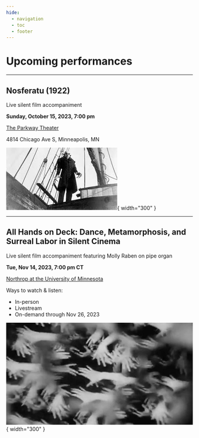 ```yaml
---
hide:
  - navigation
  - toc
  - footer
---
```


# Upcoming performances

-------------

## Nosferatu (1922)

Live silent film accompaniment

**Sunday, October 15, 2023, 7:00 pm**

[The Parkway Theater](https://theparkwaytheater.com/all-events/nosferatu-dreamland-faces)

4814 Chicago Ave S, Minneapolis, MN

![nosferatu](images/nosferatu.jpg){ width="300" }

----------------------------


## All Hands on Deck: Dance, Metamorphosis, and Surreal Labor in Silent Cinema

Live silent film accompaniment featuring Molly Raben on pipe organ

**Tue, Nov 14, 2023, 7:00 pm CT**

[Northrop at the University of Minnesota
](https://www.northrop.umn.edu/events/all-hands-on-deck-silent-cinema-2023)

Ways to watch & listen: 

* In-person
* Livestream
* On-demand through Nov 26, 2023

![hands](images/hands.jpg){ width="300" }

